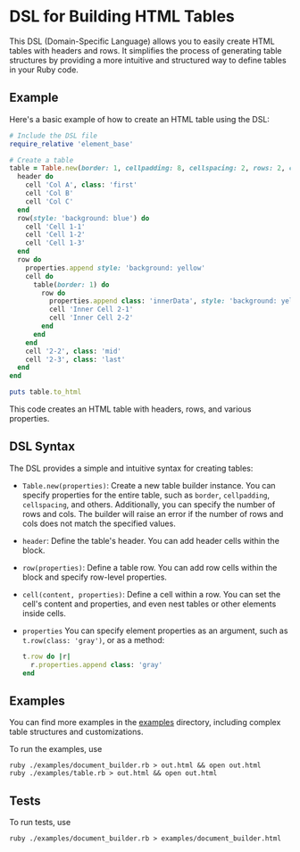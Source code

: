 # DSL for Building HTML Tables

This DSL (Domain-Specific Language) allows you to easily create HTML tables with headers and rows. 
It simplifies the process of generating table structures by providing a more
intuitive and structured way to define tables in your Ruby code.

## Example

Here's a basic example of how to create an HTML table using the DSL:

```ruby
# Include the DSL file
require_relative 'element_base'

# Create a table
table = Table.new(border: 1, cellpadding: 8, cellspacing: 2, rows: 2, cols: 3, width: '100%') do
  header do
    cell 'Col A', class: 'first'
    cell 'Col B'
    cell 'Col C'
  end
  row(style: 'background: blue') do
    cell 'Cell 1-1'
    cell 'Cell 1-2'
    cell 'Cell 1-3'
  end
  row do
    properties.append style: 'background: yellow'
    cell do 
      table(border: 1) do
        row do
          properties.append class: 'innerData', style: 'background: yellow, color: blue'
          cell 'Inner Cell 2-1'
          cell 'Inner Cell 2-2'
        end
      end
    end
    cell '2-2', class: 'mid'
    cell '2-3', class: 'last'
  end
end

puts table.to_html
```

This code creates an HTML table with headers, rows, and various properties.

## DSL Syntax

The DSL provides a simple and intuitive syntax for creating tables:

- `Table.new(properties)`: Create a new table builder instance. You can specify properties for the entire 
  table, such as `border`, `cellpadding`, `cellspacing`, and others. 
  Additionally, you can specify the number of rows and cols. 
  The builder will raise an error if the number of rows and cols does not match the specified values.

- `header`: Define the table's header. You can add header cells within the block.

- `row(properties)`: Define a table row. You can add row cells within the block and specify row-level properties.

- `cell(content, properties)`: Define a cell within a row. You can set the cell's content and properties, 
  and even nest tables or other elements inside cells.

- `properties` You can specify element properties as an argument, such as `t.row(class: 'gray')`, or as a method:
  ```ruby
  t.row do |r|
    r.properties.append class: 'gray'
  end
  ```

## Examples

You can find more examples in the [examples](./examples) directory, including complex table structures 
and customizations.

To run the examples, use 

```shell
ruby ./examples/document_builder.rb > out.html && open out.html
ruby ./examples/table.rb > out.html && open out.html
```

## Tests

To run tests, use
```shell
ruby ./examples/document_builder.rb > examples/document_builder.html
```
